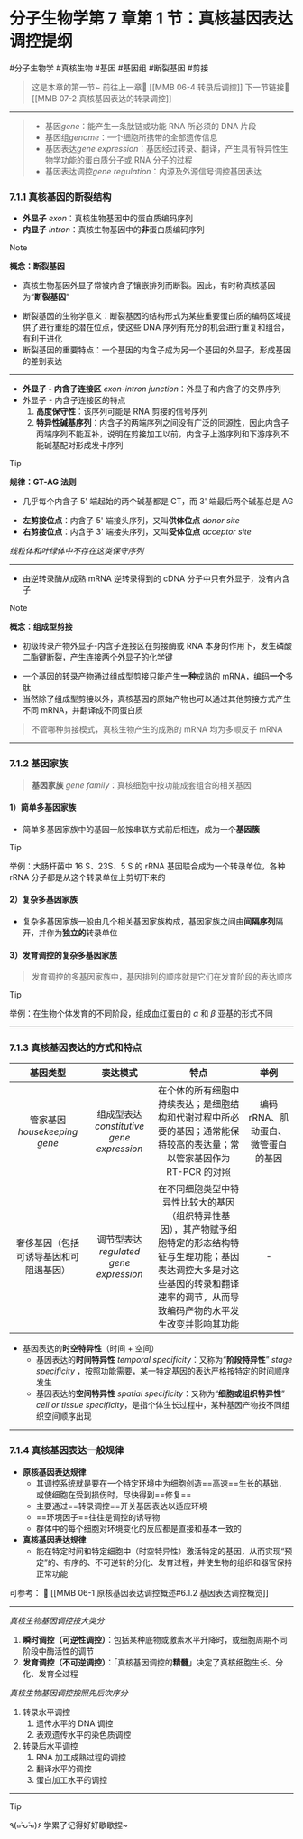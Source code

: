 # 分子生物学第 7 章第 1 节：真核基因表达调控提纲
#分子生物学 #真核生物 #基因 #基因组 #断裂基因 #剪接

> 这是本章的第一节~
> 前往上一章🚀 [[MMB 06-4 转录后调控]]
> 下一节链接🔗 [[MMB 07-2 真核基因表达的转录调控]]

---

>- 基因*gene*：能产生一条肽链或功能 RNA 所必须的 DNA 片段
>- 基因组*genome*：一个细胞所携带的全部遗传信息
>- 基因表达*gene expression*：基因经过转录、翻译，产生具有特异性生物学功能的蛋白质分子或 RNA 分子的过程
>- 基因表达调控*gene regulation*：内源及外源信号调控基因表达

### 7.1.1 真核基因的断裂结构
- **外显子** *exon*：真核生物基因中的蛋白质编码序列
- **内显子** *intron*：真核生物基因中的**非**蛋白质编码序列

> [!NOTE]
> **概念：断裂基因**
> - 真核生物基因外显子常被内含子镶嵌排列而断裂。因此，有时称真核基因为“**断裂基因**”

- 断裂基因的生物学意义：断裂基因的结构形式为某些重要蛋白质的编码区域提供了进行重组的潜在位点，使这些 DNA 序列有充分的机会进行重复和组合，有利于进化
- 断裂基因的重要特点：一个基因的内含子成为另一个基因的外显子，形成基因的差别表达
---
- **外显子 - 内含子连接区** *exon-intron junction*：外显子和内含子的交界序列
- 外显子 - 内含子连接区的特点
	1. **高度保守性**：该序列可能是 RNA 剪接的信号序列
	2. **特异性碱基序列**：内含子的两端序列之间没有广泛的同源性，因此内含子两端序列不能互补，说明在剪接加工以前，内含子上游序列和下游序列不能碱基配对形成发卡序列

> [!TIP]
> **规律：GT-AG 法则**
> - 几乎每个内含子 5' 端起始的两个碱基都是 CT，而 3' 端最后两个碱基总是 AG

- **左剪接位点**：内含子 5' 端接头序列，又叫**供体位点** *donor site*
- **右剪接位点**：内含子 3' 端接头序列，又叫**受体位点** *acceptor site*

*线粒体和叶绿体中不存在这类保守序列*

---
- 由逆转录酶从成熟 mRNA 逆转录得到的 cDNA 分子中只有外显子，没有内含子

> [!NOTE]
> **概念：组成型剪接**
> - 初级转录产物外显子-内含子连接区在剪接酶或 RNA 本身的作用下，发生磷酸二酯键断裂，产生连接两个外显子的化学键

- 一个基因的转录产物通过组成型剪接只能产生**一种**成熟的 mRNA，编码**一个**多肽   
- 当然除了组成型剪接以外，真核基因的原始产物也可以通过其他剪接方式产生不同 mRNA，并翻译成不同蛋白质

> 不管哪种剪接模式，真核生物产生的成熟的 mRNA 均为多顺反子 mRNA

---

### 7.1.2 基因家族

> **基因家族** *gene family*：真核细胞中按功能成套组合的相关基因

#### 1）简单多基因家族

- 简单多基因家族中的基因一般按串联方式前后相连，成为一个**基因簇**

> [!TIP]
> 举例：大肠杆菌中 16 S、23S、5 S 的 rRNA 基因联合成为一个转录单位，各种 rRNA 分子都是从这个转录单位上剪切下来的

#### 2）复杂多基因家族

- 复杂多基因家族一般由几个相关基因家族构成，基因家族之间由**间隔序列**隔开，并作为**独立的**转录单位

#### 3）发育调控的复杂多基因家族

> 发育调控的多基因家族中，基因排列的顺序就是它们在发育阶段的表达顺序

> [!TIP]
> 举例：在生物个体发育的不同阶段，组成血红蛋白的 $\alpha$ 和 $\beta$ 亚基的形式不同

---

### 7.1.3 真核基因表达的方式和特点

|           基因类型           |                 表达模式                 |                                                特点                                                |          举例          |
| :----------------------: | :----------------------------------: | :----------------------------------------------------------------------------------------------: | :------------------: |
| 管家基因 *housekeeping gene* | 组成型表达 *constitutive gene expression* |                 在个体的所有细胞中持续表达；是细胞结构和代谢过程中所必要的基因；通常能保持较高的表达量；常以管家基因作为 RT-PCR 的对照                  | 编码 rRNA、肌动蛋白、微管蛋白的基因 |
|   奢侈基因（包括可诱导基因和可阻遏基因）    |  调节型表达 *regulated gene expression*   | 在不同细胞类型中特异性比较大的基因（组织特异性基因），其产物赋予细胞特定的形态结构特征与生理功能；基因表达调控大多是对这些基因的转录和翻译速率的调节，从而导致编码产物的水平发生改变并影响其功能 |          -           |
- 基因表达的**时空特异性**（时间 + 空间）
	- 基因表达的**时间特异性** *temporal specificity*：又称为“**阶段特异性**” *stage specificity* ，按照功能需要，某一特定基因的表达严格按特定的时间顺序发生
	- 基因表达的**空间特异性** *spatial specificity*：又称为“**细胞或组织特异性**” *cell or tissue specificity*，是指个体生长过程中，某种基因产物按不同组织空间顺序出现

---
### 7.1.4 真核基因表达一般规律

- **原核基因表达规律**
	- 其调控系统就是要在一个特定环境中为细胞创造==高速==生长的基础，或使细胞在受到损伤时，尽快得到==修复==
	- 主要通过==转录调控==开关基因表达以适应环境
	- ==环境因子==往往是调控的诱导物
	- 群体中的每个细胞对环境变化的反应都是直接和基本一致的
- **真核基因表达规律**
	-  能在特定时间和特定细胞中（时空特异性）激活特定的基因，从而实现“预定”的、有序的、不可逆转的分化、发育过程，并使生物的组织和器官保持正常功能

可参考：
🔗  [[MMB 06-1 原核基因表达调控概述#6.1.2 基因表达调控概览]]

---

*真核生物基因调控按大类分*
1. **瞬时调控（可逆性调控）**：包括某种底物或激素水平升降时，或细胞周期不同阶段中酶活性的调节
2. **发育调控（不可逆调控）**：「真核基因调控的**精髓**」决定了真核细胞生长、分化、发育全过程

*真核生物基因调控按照先后次序分*
1. 转录水平调控
	1. 遗传水平的 DNA 调控
	2. 表观遗传水平的染色质调控
2. 转录后水平调控
	1. RNA 加工成熟过程的调控
	2. 翻译水平的调控
	3. 蛋白加工水平的调控

---
> [!TIP]
> ٩(๑˃̵ᴗ˂̵๑)۶ 学累了记得好好歇歇捏~
